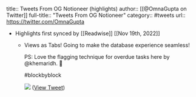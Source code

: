 title:: Tweets From OG Notioneer (highlights)
author:: [[@OmnaGupta on Twitter]]
full-title:: "Tweets From OG Notioneer"
category:: #tweets
url:: https://twitter.com/OmnaGupta

- Highlights first synced by [[Readwise]] [[Nov 19th, 2022]]
	- Views as Tabs! 
	  Going to make the database experience seamless!
	  
	  PS: Love the flagging technique for overdue tasks here by @khemaridh. 🚩
	  
	  #blockbyblock 
	  
	  ![](https://pbs.twimg.com/media/FM3f5YBVQAM1jiF.jpg) ([View Tweet](https://twitter.com/OmnaGupta/status/1499101150414471169))